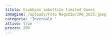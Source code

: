 ```yaml
---
titolo: Giubbino imbottito limited Guess
immagine: /uploads/Foto Negozio/IMG_3633.jpeg
categoria: 'Invernale '
attivo: true
prezzo: 200
---
```


